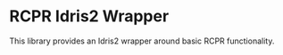 RCPR Idris2 Wrapper
===================

This library provides an Idris2 wrapper around basic RCPR functionality.
